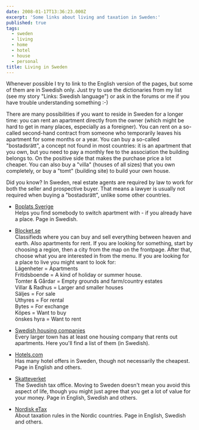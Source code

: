 ```yaml
---
date: 2008-01-17T13:36:23.000Z
excerpt: 'Some links about living and taxation in Sweden:'
published: true
tags:
  - sweden
  - living
  - home
  - hotel
  - house
  - personal
title: Living in Sweden
---
```

Whenever possible I try to link to the English version of the pages, but some of them are in Swedish only. Just try to use the dictionaries from my list (see my story "Links: Swedish language") or ask in the forums or me if you have trouble understanding something :-)

There are many possibilities if you want to reside in Sweden for a longer time: you can rent an apartment directly from the owner (which might be hard to get in many places, especially as a foreigner). You can rent on a so-called second-hand contract from someone who temporarily leaves his apartment for some months or a year. You can buy a so-called "bostadsrätt", a concept not found in most countries: it is an apartment that you own, but you need to pay a monthly fee to the association the building belongs to. On the positive side that makes the purchase price a lot cheaper. You can also buy a "villa" (houses of all sizes) that you own completely, or buy a "tomt" (building site) to build your own house.

Did you know? In Sweden, real estate agents are required by law to work for both the seller and prospective buyer. That means a lawyer is usually not required when buying a "bostadsrätt", unlike some other countries.  

*   [Boplats Sverige](https://www.boplatssverige.se/)  
    Helps you find somebody to switch apartment with - if you already have a place. Page in Swedish.

*   [Blocket.se](https://www.blocket.se/)  
    Classifieds where you can buy and sell everything between heaven and earth. Also apartments for rent. If you are looking for something, start by choosing a region, then a city from the map on the frontpage. After that, choose what you are interested in from the menu. If you are looking for a place to live you might want to look for:  
    Lägenheter = Apartments  
    Fritidsboende = A kind of holiday or summer house.  
    Tomter & Gårdar = Empty grounds and farm/country estates  
    Villar & Radhus = Larger and smaller houses  
    Säljes = For sale  
    Uthyres = For rental  
    Bytes = For exchange  
    Köpes = Want to buy  
    önskes hyra = Want to rent

*   [Swedish housing companies](https://sv.wikipedia.org/wiki/Kategori:Svenska_fastighetsbolag)  
    Every larger town has at least one housing company that rents out apartments. Here you'll find a list of them (in Swedish).

*   [Hotels.com](https://www.hotels.com/)  
    Has many hotel offers in Sweden, though not necessarily the cheapest. Page in English and others.

*   [Skatteverket](https://www.skatteverket.se/)  
    The Swedish tax office. Moving to Sweden doesn't mean you avoid this aspect of life, though you might just agree that you get a lot of value for your money. Page in English, Swedish and others.

*   [Nordisk eTax](https://www.nordisketax.net/)  
    About taxation rules in the Nordic countries. Page in English, Swedish and others.
